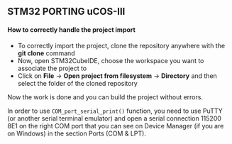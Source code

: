 ## STM32 PORTING uCOS-III

#### How to correctly handle the project import

- To correctly import the project, clone the repository anywhere with the **git clone** command
- Now, open STM32CubeIDE, choose the workspace you want to associate the project to
- Click on **File** -> **Open project from filesystem** -> **Directory** and then select the folder of the cloned repository

Now the work is done and you can build the project without errors.

In order to use ```COM_port_serial_print()``` function, you need to use PuTTY (or another serial terminal emulator) and open a serial connection 115200 8E1 on the right COM port that you can see on Device Manager (if you are on Windows) in the section Ports (COM & LPT).